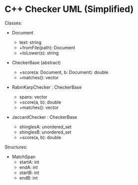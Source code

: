 # C++ Checker UML (Simplified)

Classes:

- Document
  - text: string
  - +fromFile(path): Document
  - +toLower(s): string

- CheckerBase (abstract)
  - +score(a: Document, b: Document): double
  - +matches(): vector<MatchSpan>

- RabinKarpChecker : CheckerBase
  - spans: vector<MatchSpan>
  - +score(a, b): double
  - +matches(): vector<MatchSpan>

- JaccardChecker : CheckerBase
  - shinglesA: unordered_set<string>
  - shinglesB: unordered_set<string>
  - +score(a, b): double

Structures:

- MatchSpan
  - startA: int
  - endA: int
  - startB: int
  - endB: int





